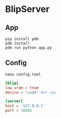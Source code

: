 # BlipServer

## App

```
pip install pdm
pdm install
pdm run python app.py
```

## Config

`nano config.toml`

```toml
[blip]
low_vram = true
device = "cuda" #or cpu

[server]
host = '127.0.0.1'
port = 10885
```